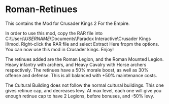 # Roman-Retinues
This contains the Mod for Crusader Kings 2 For the Empire.

In order to use this mod, copy the RAR file into C:\Users\\*USERNAME*\Documents\Paradox Interactive\Crusader Kings II\mod.
Right-click the RAR file and select Extract Here fropm the options. You can now use this mod in Crusader kings. Enjoy!

The retinues added are the Roman Legion, and the Roman Mounted Legion. Heavy infantry with archers, and Heavy Cavalry with Horse archers respectively.
The retinues have a 50% morale boost, as well as 30% offense and defense. This is all balanced with +50% maintenance costs.

The Cultural Building does not follow the normal cultural buildings. This one gives retinue cap, and decreases levy. At max level, each one will give you enough retinue cap to have 2 Legions, before bonuses, and -50% levy.
